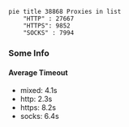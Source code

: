 
```mermaid
pie title 38868 Proxies in list
    "HTTP" : 27667
    "HTTPS": 9852
    "SOCKS" : 7994
```

### Some Info
#### Average Timeout

- mixed: 4.1s
- http: 2.3s
- https: 8.2s
- socks: 6.4s